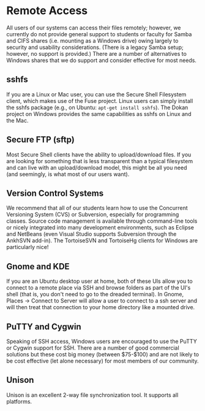 # Remote Access

All users of our systems can access their files remotely; however, we
currently do not provide general support to students or faculty for
Samba and CIFS shares (i.e. mounting as a Windows drive) owing largely
to security and usability considerations. (There is a legacy Samba
setup; however, no support is provided.) There are a number of
alternatives to Windows shares that we do support and consider effective
for most needs.

## sshfs

If you are a Linux or Mac user, you can use the Secure Shell Filesystem
client, which makes use of the Fuse project. Linux users can simply
install the sshfs package (e.g., on Ubuntu: `apt-get install sshfs`).
The Dokan project on Windows provides the same capabilities as sshfs on
Linux and the Mac.

## Secure FTP (sftp)

Most Secure Shell clients have the ability to upload/download files. If
you are looking for something that is less transparent than a typical
filesystem and can live with an upload/download model, this might be all
you need (and seemingly, is what most of our users want).

## Version Control Systems

We recommend that all of our students learn how to use the Concurrent
Versioning System (CVS) or Subversion, especially for programming
classes. Source code management is available through command-line tools
or nicely integrated into many development environments, such as Eclipse
and NetBeans (even Visual Studio supports Subversion through the AnkhSVN
add-in). The TortoiseSVN and TortoiseHg clients for Windows are
particularly nice!

## Gnome and KDE

If you are an Ubuntu desktop user at home, both of these UIs allow you
to connect to a remote place via SSH and browse folders as part of the
UI\'s shell (that is, you don\'t need to go to the dreaded terminal). In
Gnome, Places -\> Connect to Server will allow a user to connect to a
ssh server and will then treat that connection to your home directory
like a mounted drive.

## PuTTY and Cygwin

Speaking of SSH access, Windows users are encouraged to use the PuTTY or
Cygwin support for SSH. There are a number of good commercial solutions
but these cost big money (between \$75-\$100) and are not likely to be
cost effective (let alone necessary) for most members of our community.

## Unison

Unison is an excellent 2-way file synchronization tool. It supports all
platforms.
